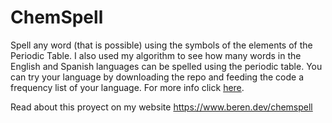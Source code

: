 # ChemSpell

Spell any word (that is possible) using the symbols of the elements of the Periodic Table.
I also used my algorithm to see how many words in the English and Spanish languages can be spelled using the periodic table. You can try your language by
downloading the repo and feeding the code a frequency list of your language. For more info click [here](analysis/README.md).

Read about this proyect on my website https://www.beren.dev/chemspell
